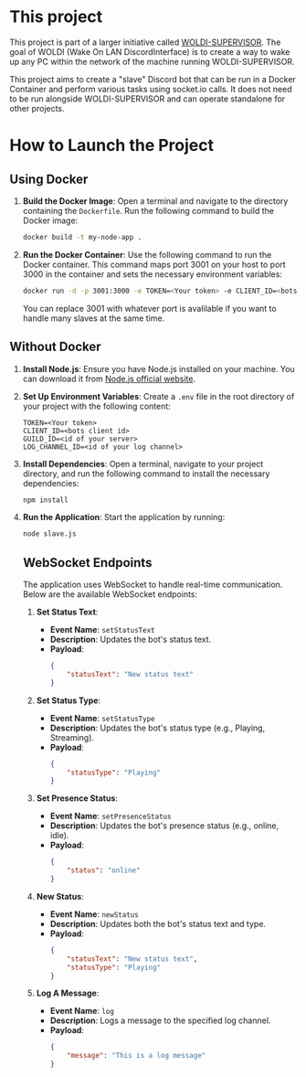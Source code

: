 # This project
This project is part of a larger initiative called [WOLDI-SUPERVISOR](https://github.com/Darukity/WOLDI-SUPERVISOR.git). The goal of WOLDI (Wake On LAN DiscordInterface) is to create a way to wake up any PC within the network of the machine running WOLDI-SUPERVISOR.

This project aims to create a "slave" Discord bot that can be run in a Docker Container and perform various tasks using socket.io calls. It does not need to be run alongside WOLDI-SUPERVISOR and can operate standalone for other projects.

# How to Launch the Project

## Using Docker

1. **Build the Docker Image**:
    Open a terminal and navigate to the directory containing the `Dockerfile`. Run the following command to build the Docker image:
    ```sh
    docker build -t my-node-app .
    ```

2. **Run the Docker Container**:
    Use the following command to run the Docker container. This command maps port 3001 on your host to port 3000 in the container and sets the necessary environment variables:
    ```sh
    docker run -d -p 3001:3000 -e TOKEN=<Your token> -e CLIENT_ID=<bots client id> -e GUILD_ID=<id of your server> -e LOG_CHANNEL_ID=<id of your log channel> my-node-app
    ```
    You can replace 3001 with whatever port is avalilable if you want to handle many slaves at the same time.

## Without Docker

1. **Install Node.js**:
    Ensure you have Node.js installed on your machine. You can download it from [Node.js official website](https://nodejs.org/).

2. **Set Up Environment Variables**:
    Create a `.env` file in the root directory of your project with the following content:
    ```properties
    TOKEN=<Your token>
    CLIENT_ID=<bots client id>
    GUILD_ID=<id of your server>
    LOG_CHANNEL_ID=<id of your log channel>
    ```

3. **Install Dependencies**:
    Open a terminal, navigate to your project directory, and run the following command to install the necessary dependencies:
    ```sh
    npm install
    ```

4. **Run the Application**:
    Start the application by running:
    ```sh
    node slave.js
    ```


    ## WebSocket Endpoints

    The application uses WebSocket to handle real-time communication. Below are the available WebSocket endpoints:

    1. **Set Status Text**:
        - **Event Name**: `setStatusText`
        - **Description**: Updates the bot's status text.
        - **Payload**:
            ```json
            {
                "statusText": "New status text"
            }
            ```

    2. **Set Status Type**:
        - **Event Name**: `setStatusType`
        - **Description**: Updates the bot's status type (e.g., Playing, Streaming).
        - **Payload**:
            ```json
            {
                "statusType": "Playing"
            }
            ```

    3. **Set Presence Status**:
        - **Event Name**: `setPresenceStatus`
        - **Description**: Updates the bot's presence status (e.g., online, idle).
        - **Payload**:
            ```json
            {
                "status": "online"
            }
            ```

    4. **New Status**:
        - **Event Name**: `newStatus`
        - **Description**: Updates both the bot's status text and type.
        - **Payload**:
            ```json
            {
                "statusText": "New status text",
                "statusType": "Playing"
            }
            ```
    5. **Log A Message**:
        - **Event Name**: `log`
        - **Description**: Logs a message to the specified log channel.
        - **Payload**:
            ```json
            {
                "message": "This is a log message"
            }
            ```
